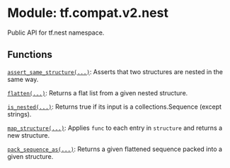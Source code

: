 <div itemscope itemtype="http://developers.google.com/ReferenceObject">
<meta itemprop="name" content="tf.compat.v2.nest" />
<meta itemprop="path" content="Stable" />
</div>

# Module: tf.compat.v2.nest

Public API for tf.nest namespace.

<!-- Placeholder for "Used in" -->


## Functions

[`assert_same_structure(...)`](../../../tf/nest/assert_same_structure.md): Asserts that two structures are nested in the same way.

[`flatten(...)`](../../../tf/nest/flatten.md): Returns a flat list from a given nested structure.

[`is_nested(...)`](../../../tf/nest/is_nested.md): Returns true if its input is a collections.Sequence (except strings).

[`map_structure(...)`](../../../tf/nest/map_structure.md): Applies `func` to each entry in `structure` and returns a new structure.

[`pack_sequence_as(...)`](../../../tf/nest/pack_sequence_as.md): Returns a given flattened sequence packed into a given structure.

